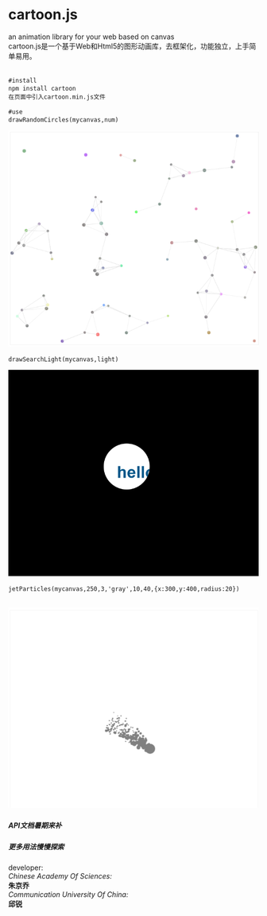 # cartoon.js
an animation library for your web based on canvas</br>
cartoon.js是一个基于Web和Html5的图形动画库，去框架化，功能独立，上手简单易用。</br>
</br>

```
#install
npm install cartoon
在页面中引入cartoon.min.js文件
```
```
#use
drawRandomCircles(mycanvas,num)
```
![examples](./examples/randomCircles.png "example1") 
```
drawSearchLight(mycanvas,light)
```
![examples](./examples/searchlight.png "example2")

```
jetParticles(mycanvas,250,3,'gray',10,40,{x:300,y:400,radius:20})
```
![examples](./examples/particles.png "example3")
---------------------------------------------------
##### API文档暑期来补
##### 更多用法慢慢探索

developer:</br>
	_Chinese Academy Of Sciences:</br>_
	**朱京乔**</br>
	_Communication University Of China:</br>_
	**邱锐**</br>
